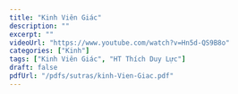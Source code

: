 ```yaml
---
title: "Kinh Viên Giác"
description: ""
excerpt: ""
videoUrl: "https://www.youtube.com/watch?v=Hn5d-QS9B8o"
categories: ["Kinh"]
tags: ["Kinh Viên Giác", "HT Thích Duy Lực"]
draft: false
pdfUrl: "/pdfs/sutras/kinh-Vien-Giac.pdf"
---
```



